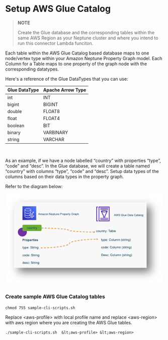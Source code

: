 
# Setup AWS Glue Catalog

> **NOTE**
>
> Create the Glue database and the corresponding tables within the same AWS Region as your Neptune cluster and where you intend to run this connector Lambda funciton.

Each table within the AWS Glue Catalog based database maps to one node/vertex type within your Amazon Neptune Property Graph model. Each Column for a Table maps to one property of the graph node with the corresponding datatypes.

Here's a reference of the Glue DataTypes that you can use:
        
|Glue DataType|Apache Arrow Type|
|-------------|-----------------|
|int|INT|
|bigint|BIGINT|
|double|FLOAT8|
|float|FLOAT4|
|boolean|BIT|
|binary|VARBINARY|
|string|VARCHAR|

<br/>

As an example, if we have a node labelled “country” with properties “type”, “code” and “desc”.  In the Glue database, we will create a table named “country” with columns “type”, “code” and “desc”. Setup data types of the columns based on their data types in the property graph. 

Refer to the diagram below:

![](./assets/connector-propertygraph.png)


### Create sample AWS Glue Catalog tables

```
chmod 755 sample-cli-scripts.sh

```
Replace &lt;aws-profile> with local profile name and replace &lt;aws-region> with aws region where you are creating the AWS Glue tables.

```
./sample-cli-scripts.sh  &lt;aws-profile> &lt;aws-region>

```
